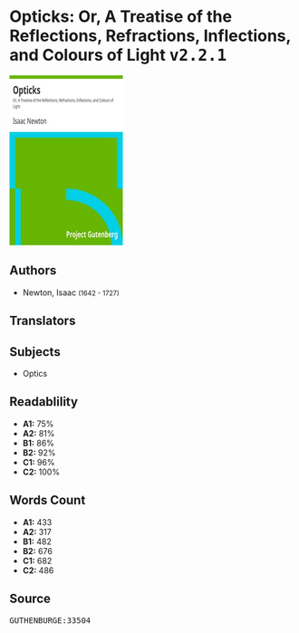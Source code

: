 # Opticks: Or, A Treatise of the Reflections, Refractions, Inflections, and Colours of Light <kbd>v2.2.1</kbd>

![](./cover.medium.jpg "")

## Authors


 - Newton, Isaac <small>(1642 - 1727)</small>

## Translators



## Subjects


 - Optics

## Readablility


 - **A1:** 75%
 - **A2:** 81%
 - **B1:** 86%
 - **B2:** 92%
 - **C1:** 96%
 - **C2:** 100%

## Words Count


 - **A1:** 433
 - **A2:** 317
 - **B1:** 482
 - **B2:** 676
 - **C1:** 682
 - **C2:** 486

## Source


<kbd>GUTHENBURGE:33504</kbd>
